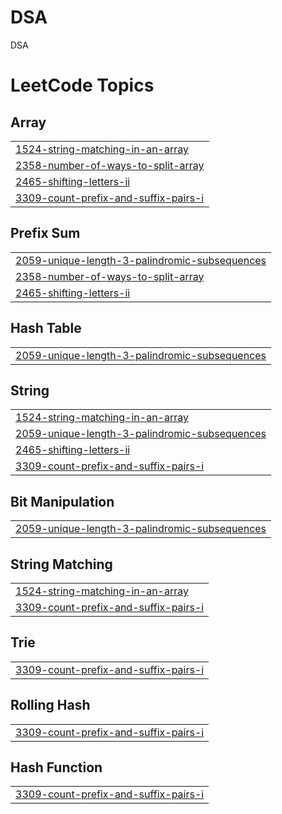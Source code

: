 # DSA
DSA

<!---LeetCode Topics Start-->
# LeetCode Topics
## Array
|  |
| ------- |
| [1524-string-matching-in-an-array](https://github.com/vipinkaulwar13/DSA/tree/master/1524-string-matching-in-an-array) |
| [2358-number-of-ways-to-split-array](https://github.com/vipinkaulwar13/DSA/tree/master/2358-number-of-ways-to-split-array) |
| [2465-shifting-letters-ii](https://github.com/vipinkaulwar13/DSA/tree/master/2465-shifting-letters-ii) |
| [3309-count-prefix-and-suffix-pairs-i](https://github.com/vipinkaulwar13/DSA/tree/master/3309-count-prefix-and-suffix-pairs-i) |
## Prefix Sum
|  |
| ------- |
| [2059-unique-length-3-palindromic-subsequences](https://github.com/vipinkaulwar13/DSA/tree/master/2059-unique-length-3-palindromic-subsequences) |
| [2358-number-of-ways-to-split-array](https://github.com/vipinkaulwar13/DSA/tree/master/2358-number-of-ways-to-split-array) |
| [2465-shifting-letters-ii](https://github.com/vipinkaulwar13/DSA/tree/master/2465-shifting-letters-ii) |
## Hash Table
|  |
| ------- |
| [2059-unique-length-3-palindromic-subsequences](https://github.com/vipinkaulwar13/DSA/tree/master/2059-unique-length-3-palindromic-subsequences) |
## String
|  |
| ------- |
| [1524-string-matching-in-an-array](https://github.com/vipinkaulwar13/DSA/tree/master/1524-string-matching-in-an-array) |
| [2059-unique-length-3-palindromic-subsequences](https://github.com/vipinkaulwar13/DSA/tree/master/2059-unique-length-3-palindromic-subsequences) |
| [2465-shifting-letters-ii](https://github.com/vipinkaulwar13/DSA/tree/master/2465-shifting-letters-ii) |
| [3309-count-prefix-and-suffix-pairs-i](https://github.com/vipinkaulwar13/DSA/tree/master/3309-count-prefix-and-suffix-pairs-i) |
## Bit Manipulation
|  |
| ------- |
| [2059-unique-length-3-palindromic-subsequences](https://github.com/vipinkaulwar13/DSA/tree/master/2059-unique-length-3-palindromic-subsequences) |
## String Matching
|  |
| ------- |
| [1524-string-matching-in-an-array](https://github.com/vipinkaulwar13/DSA/tree/master/1524-string-matching-in-an-array) |
| [3309-count-prefix-and-suffix-pairs-i](https://github.com/vipinkaulwar13/DSA/tree/master/3309-count-prefix-and-suffix-pairs-i) |
## Trie
|  |
| ------- |
| [3309-count-prefix-and-suffix-pairs-i](https://github.com/vipinkaulwar13/DSA/tree/master/3309-count-prefix-and-suffix-pairs-i) |
## Rolling Hash
|  |
| ------- |
| [3309-count-prefix-and-suffix-pairs-i](https://github.com/vipinkaulwar13/DSA/tree/master/3309-count-prefix-and-suffix-pairs-i) |
## Hash Function
|  |
| ------- |
| [3309-count-prefix-and-suffix-pairs-i](https://github.com/vipinkaulwar13/DSA/tree/master/3309-count-prefix-and-suffix-pairs-i) |
<!---LeetCode Topics End-->